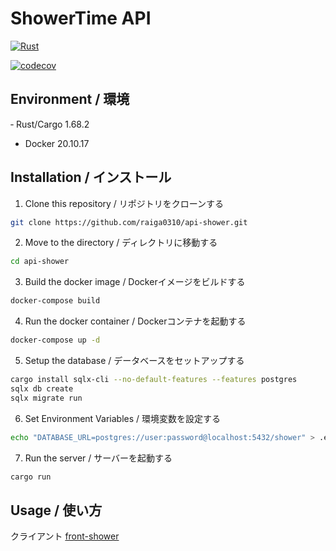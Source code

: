 # ShowerTime API

[![Rust](https://github.com/raiga0310/api-shower/actions/workflows/rust.yml/badge.svg?branch=main)](https://github.com/raiga0310/api-shower/actions/workflows/rust.yml)

[![codecov](https://codecov.io/github/raiga0310/api-shower/branch/main/graph/badge.svg?token=3YERKCDNF1)](https://codecov.io/github/raiga0310/api-shower)

## Environment / 環境

‐ Rust/Cargo 1.68.2
- Docker 20.10.17

## Installation / インストール

1. Clone this repository / リポジトリをクローンする

```bash
git clone https://github.com/raiga0310/api-shower.git
```

2. Move to the directory / ディレクトリに移動する
```bash
cd api-shower
```

3. Build the docker image / Dockerイメージをビルドする
```bash
docker-compose build
```

4. Run the docker container / Dockerコンテナを起動する
```bash
docker-compose up -d
```

5. Setup the database / データベースをセットアップする
```bash
cargo install sqlx-cli --no-default-features --features postgres
sqlx db create
sqlx migrate run
```

6. Set Environment Variables / 環境変数を設定する
```bash
echo "DATABASE_URL=postgres://user:password@localhost:5432/shower" > .env
```

7. Run the server / サーバーを起動する
```bash
cargo run
```

## Usage / 使い方

クライアント
[front-shower](https://github.com/raiga0310/front-shower)

